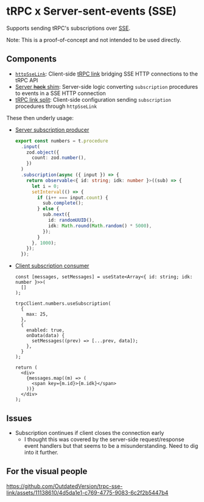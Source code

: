 # tRPC x Server-sent-events (SSE)

Supports sending tRPC's subscriptions over [SSE](https://developer.mozilla.org/en-US/docs/Web/API/Server-sent_events).

Note: This is a proof-of-concept and not intended to be used directly.

## Components

- [`httpSseLink`](src/link.ts): Client-side [tRPC link](https://trpc.io/docs/links) bridging SSE HTTP connections to the tRPC API
- [Server ~~hack~~ shim](example/src/pages/api/trpc/%5Btrpc%5D.ts): Server-side logic converting `subscription` procedures to events in a SSE HTTP connection
- [tRPC link split](example/src/trpc.ts): Client-side configuration sending `subscription` procedures through `httpSseLink`

These then underly usage:

- [Server subscription producer](example/src/server/router/numbers.ts)

  ```ts
  export const numbers = t.procedure
    .input(
      zod.object({
        count: zod.number(),
      })
    )
    .subscription(async ({ input }) => {
      return observable<{ id: string; idk: number }>((sub) => {
        let i = 0;
        setInterval(() => {
          if (i++ === input.count) {
            sub.complete();
          } else {
            sub.next({
              id: randomUUID(),
              idk: Math.round(Math.random() * 5000),
            });
          }
        }, 1000);
      });
    });
  ```

- [Client subscription consumer](example/src/pages/index.tsx)

  ```tsx
  const [messages, setMessages] = useState<Array<{ id: string; idk: number }>>(
    []
  );

  trpcClient.numbers.useSubscription(
    {
      max: 25,
    },
    {
      enabled: true,
      onData(data) {
        setMessages((prev) => [...prev, data]);
      },
    }
  );

  return (
    <div>
      {messages.map((m) => (
        <span key={m.id}>{m.idk}</span>
      ))}
    </div>
  );
  ```

## Issues

- Subscription continues if client closes the connection early
  - I thought this was covered by the server-side request/response event handlers but that seems to be a misunderstanding. Need to dig into it further.

## For the visual people

https://github.com/OutdatedVersion/trpc-sse-link/assets/11138610/4d5da1e1-c769-4775-9083-6c2f2b5447b4
